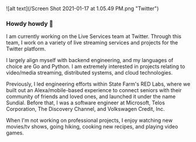 ![alt text](/Screen Shot 2021-01-17 at 1.05.49 PM.png "Twitter")

### Howdy howdy 🤠

I am currently working on the Live Services team at Twitter. Through this team, I work on a variety of live streaming services and projects for the Twitter platform.

I largely align myself with backend engineering, and my languages of choice are Go and Python. I am extremely interested in projects relating to video/media streaming, distributed systems, and cloud technologies.

Previously, I led engineering efforts within State Farm's RED Labs, where we built out an Alexa/mobile-based experience to connect seniors with their community of friends and loved ones, and launched it under the name Sundial. Before that, I was a software engineer at Microsoft, Telos Corporation, The Discovery Channel, and Volkswagen Credit, Inc.

When I'm not working on professional projects, I enjoy watching new movies/tv shows, going hiking, cooking new recipes, and playing video games.
